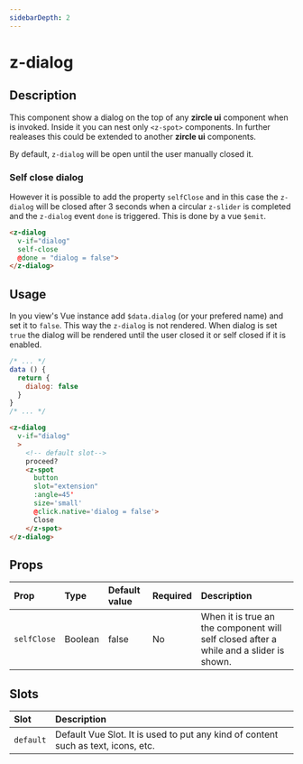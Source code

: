 ```yaml
---
sidebarDepth: 2
---
```


# z-dialog

## Description
This component show a dialog on the top of any **zircle ui** component when is invoked. Inside it you can nest only `<z-spot>` components. In further realeases this could be extended to another **zircle ui** components.

By default, `z-dialog` will be open until the user manually closed it. 

### Self close dialog
However it is possible to add the property `selfClose` and in this case the `z-dialog` will be closed after 3 seconds when a circular `z-slider` is completed and the `z-dialog` event `done` is triggered. This is done by a vue `$emit`.

```html
<z-dialog 
  v-if="dialog"
  self-close
  @done = "dialog = false">
</z-dialog>
```

## Usage
In you view's Vue instance add `$data.dialog` (or your prefered name) and set it to `false`. This way the `z-dialog` is not rendered. When dialog is set `true` the dialog will be rendered until the user closed it or self closed if it is enabled.

```js
/* ... */
data () {
  return {
    dialog: false
  }
}
/* ... */
```
```html
<z-dialog 
  v-if="dialog"
  >
    <!-- default slot-->
    proceed?
    <z-spot
      button
      slot="extension"
      :angle=45'
      size='small'
      @click.native='dialog = false'>
      Close
    </z-spot>
</z-dialog>
```
## Props

| Prop | Type | Default value | Required | Description
| :--- | :--- | :--- | :--- | :--- |
| `selfClose` | Boolean | false | No | When it is true an the component will self closed after a while and a slider is shown.

## Slots

| Slot | Description
| :--- | :--- |
| `default` | Default Vue Slot. It is used to put any kind of content such as text, icons, etc.


